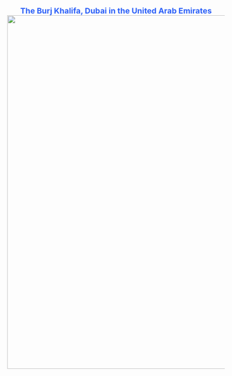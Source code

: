 <b><center><span style="font-size: 18px !important; color: #2C60F8;"> The Burj Khalifa, Dubai in the United Arab Emirates </span></center></b>
<img src="https://drive.google.com/file/d/14_xhbNQvHEd1Cq-obk3LefOGe9hqvj46/view?usp=sharing" width="820" align="center"/>

